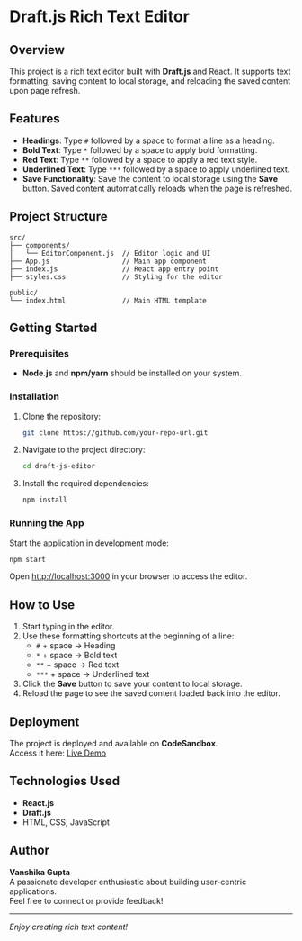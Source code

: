 # Draft.js Rich Text Editor

## Overview
This project is a rich text editor built with **Draft.js** and React. It supports text formatting, saving content to local storage, and reloading the saved content upon page refresh.

## Features
- **Headings**: Type `#` followed by a space to format a line as a heading.
- **Bold Text**: Type `*` followed by a space to apply bold formatting.
- **Red Text**: Type `**` followed by a space to apply a red text style.
- **Underlined Text**: Type `***` followed by a space to apply underlined text.
- **Save Functionality**: Save the content to local storage using the **Save** button. Saved content automatically reloads when the page is refreshed.

## Project Structure
```
src/
├── components/
│   └── EditorComponent.js  // Editor logic and UI
├── App.js                  // Main app component
├── index.js                // React app entry point
├── styles.css              // Styling for the editor

public/
└── index.html              // Main HTML template
```

## Getting Started

### Prerequisites
- **Node.js** and **npm/yarn** should be installed on your system.

### Installation
1. Clone the repository:
   ```bash
   git clone https://github.com/your-repo-url.git
   ```
2. Navigate to the project directory:
   ```bash
   cd draft-js-editor
   ```
3. Install the required dependencies:
   ```bash
   npm install
   ```

### Running the App
Start the application in development mode:
```bash
npm start
```
Open [http://localhost:3000](http://localhost:3000) in your browser to access the editor.

## How to Use
1. Start typing in the editor.
2. Use these formatting shortcuts at the beginning of a line:
   - `#` + space → Heading
   - `*` + space → Bold text
   - `**` + space → Red text
   - `***` + space → Underlined text
3. Click the **Save** button to save your content to local storage.
4. Reload the page to see the saved content loaded back into the editor.

## Deployment
The project is deployed and available on **CodeSandbox**.  
Access it here: [Live Demo](https://codesandbox.io/p/sandbox/magical-sara-4dymv6?workspaceId=ws_FuoYR4Tr6CMp6bDrmgH2qD)

## Technologies Used
- **React.js**
- **Draft.js**
- HTML, CSS, JavaScript

## Author
**Vanshika Gupta**  
A passionate developer enthusiastic about building user-centric applications.  
Feel free to connect or provide feedback!

---

*Enjoy creating rich text content!*

